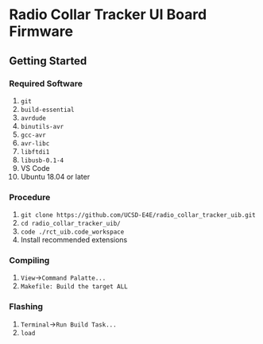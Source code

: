 # Radio Collar Tracker UI Board Firmware
## Getting Started
### Required Software
1.	`git`
2.	`build-essential`
3.	`avrdude`
4.	`binutils-avr`
5.	`gcc-avr`
6.	`avr-libc`
7.	`libftdi1`
8.	`libusb-0.1-4`
9.	VS Code
10.	Ubuntu 18.04 or later

### Procedure
1.	`git clone https://github.com/UCSD-E4E/radio_collar_tracker_uib.git`
2.	`cd radio_collar_tracker_uib/`
3.	`code ./rct_uib.code_workspace`
4.	Install recommended extensions

### Compiling
1.	`View`->`Command Palatte...`
2.	`Makefile: Build the target ALL`

### Flashing
1.	`Terminal`->`Run Build Task...`
2.	`load`

